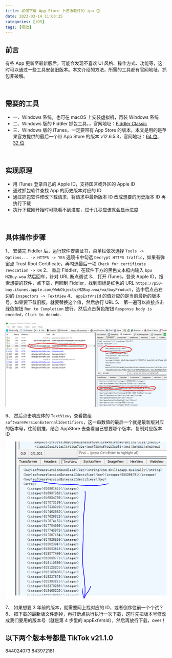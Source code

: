 ```yaml
---
title: 如何下载 App Store 上旧版软件的 ipa 包
date: 2023-03-14 11:03:25
categories: [iOS]
tags: [零散]
---
```


## 前言
有些 App 更新至最新版后，可能会发现不喜欢 UI 风格、操作方式、功能等，这时可以通过一些工具安装旧版本。本文介绍的方法，所需的工具都有官网地址，抓包非破解。

<br>

## 需要的工具
* 一、Windows 系统，也可在 macOS 上安装虚拟机，再装 Windows 系统
* 二、Windows 版的 Fiddler 抓包工具，，官网地址：[Fiddler Classic](https://www.telerik.com/fiddler/fiddler-classic)
* 三、Windows 版的 iTunes，一定要带有 App Store 的版本，本文是用的是苹果官方提供的最后一个带 App Store 的版本 v12.6.5.3，官网地址：[64 位](https://secure-appldnld.apple.com/itunes12/091-87819-20180912-69177170-B085-11E8-B6AB-C1D03409AD2A6/iTunes64Setup.exe)、[32 位](https://secure-appldnld.apple.com/itunes12/091-87820-20180912-69177170-B085-11E8-B6AB-C1D03409AD2A5/iTunesSetup.exe)

<br>

## 实现原理
* 用 iTunes 登录自己的 Apple ID，支持国区或外区的 Apple ID
* 通过抓包软件查找 App 的历史版本对应的 ID
* 通过抓包软件修改下载请求，将请求中最新版本 ID 改成想要的历史版本 ID 再执行下载
* 执行下载刚开始时可能看不到进度，过十几秒应该就会显示进度

<br>

## 具体操作步骤
1、 安装完 Fiddler 后，运行软件安装证书，菜单栏依次选择 `Tools -> Options... -> HTTPS -> YES` 选项卡中勾选 `Decrypt HTTPS traffic`，如果有弹窗点 Trust Root Certificate，再勾选最后一项 `Check for certificate revocation -> OK`
2、 重启 Fiddler，在软件下方的黑色文本框内输入 `bpu MZBuy.woa` 然后回车，针对 URL 断点调试 
3、 打开 iTunes，登录 Apple ID，搜索想要的软件，点下载，再回到 Fiddler，找到图标是红色的 URL `https://p50-buy.itunes.apple.com/WebObjects/MZBuy.woa/wa/buyProduct`，选中后点击右边的 `Inspectors -> TextView`
4、 `appExtVrsId` 的值对应的是当前最新的版本号，如果要下载旧版，就要替换这个值，然后放行 URL 
5、 第一遍可以直接点击绿色按钮 `Run to Completion` 放行，然后点击黄色按钮 `Response body is encoded，Click to decode.` 

![download_ipa_1](/assets/img/download_ipa_1.png)


6、 然后点击响应体的 `TextView`，查看数组 `softwareVersionExternalIdentifiers`，这一串数值的最后一个就是最新版对应的版本号，往前倒推，结合 AppStore 去查看自己想要哪个版本，复制对应版本 ID 

![download_ipa_2](/assets/img/download_ipa_2.png)


7、 如果想要 3 年前的版本，就需要网上找对应的 ID，或者倒序往前一个个试？
8、 把下载的最新版文件删掉，再打断点执行执行一次下载，这时先把版本号修改成我们要用的版本号（就是第 4 步里的 appExtVrsId），然后再放行下载，over！

## 以下两个版本号都是 TikTok v21.1.0

844024073
843972181

